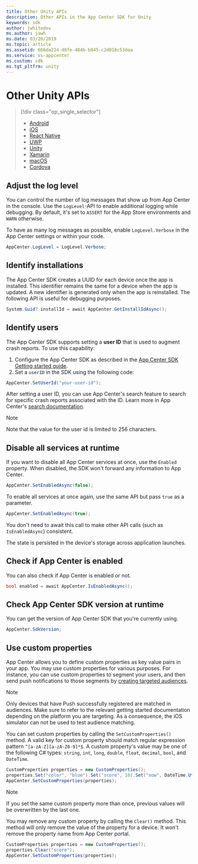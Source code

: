```yaml
---
title: Other Unity APIs
description: Other APIs in the App Center SDK for Unity
keywords: sdk
author: jwhitedev
ms.author: jawh
ms.date: 03/20/2019
ms.topic: article
ms.assetid: 666da224-d8fe-484b-b945-c2d018c53daa
ms.service: vs-appcenter
ms.custom: sdk
ms.tgt_pltfrm: unity
---
```


# Other Unity APIs

> [!div  class="op_single_selector"]
> * [Android](android.md)
> * [iOS](ios.md)
> * [React Native](react-native.md)
> * [UWP](uwp.md)
> * [Unity](unity.md)
> * [Xamarin](xamarin.md)
> * [macOS](macos.md)
> * [Cordova](cordova.md)

## Adjust the log level

You can control the number of log messages that show up from App Center in the console. Use the `LogLevel`-API to enable additional logging while debugging. By default, it's set to `ASSERT` for the App Store environments and `WARN` otherwise.

To have as many log messages as possible, enable `LogLevel.Verbose` in the App Center settings or within your code.

```csharp
AppCenter.LogLevel = LogLevel.Verbose;
```

## Identify installations

The App Center SDK creates a UUID for each device once the app is installed. This identifier remains the same for a device when the app is updated. A new identifier is generated only when the app is reinstalled. The following API is useful for debugging purposes.

```csharp
System.Guid? installId = await AppCenter.GetInstallIdAsync();
```

## Identify users

The App Center SDK supports setting a **user ID** that is used to augment crash reports. To use this capability:

1. Configure the App Center SDK as described in the [App Center SDK Getting started guide](~/sdk/getting-started/unity.md).
2. Set a `userID` in the SDK using the following code:

```csharp
AppCenter.SetUserId("your-user-id");
```

After setting a user ID, you can use App Center's search feature to search for specific crash reports associated with the ID. Learn more in App Center's [search documentation](~/diagnostics/search.md). 

> [!NOTE]
> Note that the value for the user id is limited to 256 characters.

## Disable all services at runtime

If you want to disable all App Center services at once, use the `Enabled` property. When disabled, the SDK won't forward any information to App Center.

```csharp
AppCenter.SetEnabledAsync(false);
```

To enable all services at once again, use the same API but pass `true` as a parameter.

```csharp
AppCenter.SetEnabledAsync(true);
```

You don't need to await this call to make other API calls (such as `IsEnabledAsync`) consistent.

The state is persisted in the device's storage across application launches.

## Check if App Center is enabled

You can also check if App Center is enabled or not.

```csharp
bool enabled = await AppCenter.IsEnabledAsync();
```

## Check App Center SDK version at runtime

You can get the version of App Center SDK that you're currently using.

```csharp
AppCenter.SdkVersion;
```

## Use custom properties

App Center allows you to define custom properties as key value pairs in your app. You may use custom properties for various purposes. For instance, you can use custom properties to segment your users, and then send push notifications to those segments by [creating targeted audiences](~/push/send-notification.md#audiences).

> [!NOTE]
> Only devices that have Push successfully registered are matched in audiences. Make sure to refer to the relevant getting started documentation depending on the platform you are targeting.
> As a consequence, the iOS simulator can not be used to test audience matching.

You can set custom properties by calling the `SetCustomProperties()` method. A valid key for custom property should match regular expression pattern `^[a-zA-Z][a-zA-Z0-9]*$`. A custom property's value may be one of the following C# types: `string`, `int`, `long`, `double`, `float`, `decimal`, `bool`, and `DateTime`.

```csharp
CustomProperties properties = new CustomProperties();
properties.Set("color", "blue").Set("score", 10).Set("now", DateTime.UtcNow);
AppCenter.SetCustomProperties(properties);
```

> [!NOTE]
> If you set the same custom property more than once, previous values will be overwritten by the last one.

You may remove any custom property by calling the `Clear()` method. This method will only remove the value of the property for a device. It won't remove the property name from App Center portal.

```csharp
CustomProperties properties = new CustomProperties();
properties.Clear("score");
AppCenter.SetCustomProperties(properties);
```
